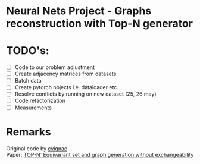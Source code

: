 # Neural Nets Project - Graphs reconstruction with Top-N generator

# TODO's:
- [ ] Code to our problem adjustment
- [ ] Create adjacency matrices from datasets
- [ ] Batch data
- [ ] Create pytorch objects i.e. dataloader etc.
- [ ] Resolve conflicts by running on new dataset (25, 26 may)
- [ ] Code refactorization
- [ ] Measurements

# Remarks
Original code by [cvignac](https://github.com/cvignac/Top-N)\
Paper: [TOP-N: Equivariant set and graph generation without exchangeability](https://arxiv.org/abs/2110.02096#:~:text=Top%2DN%3A%20Equivariant%20set%20and%20graph%20generation%20without%20exchangeability,-Clement%20Vignac%2C%20Pascal&text=This%20work%20addresses%20one%2Dshot,distribution%20over%20sets%20or%20graphs.)
